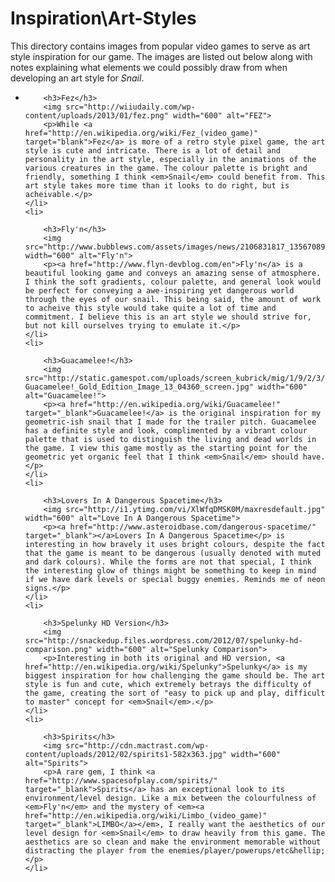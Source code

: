 <h1>Inspiration\Art-Styles</h1>
<p>This directory contains images from popular video games to serve as art style inspiration for our game. The images are listed out below along with notes explaining what elements we could possibly draw from when developing an art style for <em>Snail</em>.</p>
<ul>
	<li>
		
		<h3>Fez</h3>
		<img src="http://wiiudaily.com/wp-content/uploads/2013/01/fez.png" width="600" alt="FEZ">
		<p>While <a href="http://en.wikipedia.org/wiki/Fez_(video_game)" target="blank">Fez</a> is more of a retro style pixel game, the art style is cute and intricate. There is a lot of detail and personality in the art style, especially in the animations of the various creatures in the game. The colour palette is bright and friendly, something I think <em>Snail</em> could benefit from. This art style takes more time than it looks to do right, but is acheivable.</p>
	</li>
	<li>
		
		<h3>Fly'n</h3>
		<img src="http://www.bubblews.com/assets/images/news/2106831817_1356708912.jpg" width="600" alt="Fly'n">
		<p><a href="http://www.flyn-devblog.com/en">Fly'n</a> is a beautiful looking game and conveys an amazing sense of atmosphere. I think the soft gradients, colour palette, and general look would be perfect for conveying a awe-inspiring yet dangerous world through the eyes of our snail. This being said, the amount of work to acheive this style would take quite a lot of time and commitment. I believe this is an art style we should strive for, but not kill ourselves trying to emulate it.</p>
	</li>
	<li>
		
		<h3>Guacamelee!</h3>
		<img src="http://static.gamespot.com/uploads/screen_kubrick/mig/1/9/2/3/2291923-Guacamelee!_Gold_Edition_Image_13_04360_screen.jpg" width="600" alt="Guacamelee!">
		<p><a href="http://en.wikipedia.org/wiki/Guacamelee!" target="_blank">Guacamelee!</a> is the original inspiration for my geometric-ish snail that I made for the trailer pitch. Guacamelee has a definite style and look, complimented by a vibrant colour palette that is used to distinguish the living and dead worlds in the game. I view this game mostly as the starting point for the geometric yet organic feel that I think <em>Snail</em> should have.</p>
	</li>
	<li>
		
		<h3>Lovers In A Dangerous Spacetime</h3>
		<img src="http://i1.ytimg.com/vi/XlWfqDMSK0M/maxresdefault.jpg" width="600" alt="Love In A Dangerous Spacetime">
		<p><a href="http://www.asteroidbase.com/dangerous-spacetime/" target="_blank"></a>Lovers In A Dangerous Spacetime</p> is interesting in how bravely it uses bright colours, despite the fact that the game is meant to be dangerous (usually denoted with muted and dark colours). While the forms are not that special, I think the interesting glow of things might be something to keep in mind if we have dark levels or special buggy enemies. Reminds me of neon signs.</p>
	</li>
	<li>
		
		<h3>Spelunky HD Version</h3>
		<img src="http://snackedup.files.wordpress.com/2012/07/spelunky-hd-comparison.png" width="600" alt="Spelunky Comparison">
		<p>Interesting in both its original and HD version, <a href="http://en.wikipedia.org/wiki/Spelunky">Spelunky</a> is my biggest inspiration for how challenging the game should be. The art style is fun and cute, which extremely betrays the difficulty of the game, creating the sort of "easy to pick up and play, difficult to master" concept for <em>Snail</em>.</p>
	</li>
	<li>
		
		<h3>Spirits</h3>
		<img src="http://cdn.mactrast.com/wp-content/uploads/2012/02/spirits1-582x363.jpg" width="600" alt="Spirits">
		<p>A rare gem, I think <a href="http://www.spacesofplay.com/spirits/" target="_blank">Spirits</a> has an exceptional look to its environment/level design. Like a mix between the colourfulness of <em>Fly'n</em> and the mystery of <em><a href="http://en.wikipedia.org/wiki/Limbo_(video_game)" target="_blank">LIMBO</a></em>, I really want the aesthetics of our level design for <em>Snail</em> to draw heavily from this game. The aesthetics are so clean and make the environment memorable without distracting the player from the enemies/player/powerups/etc&hellip;</p>
	</li>
</ul>
